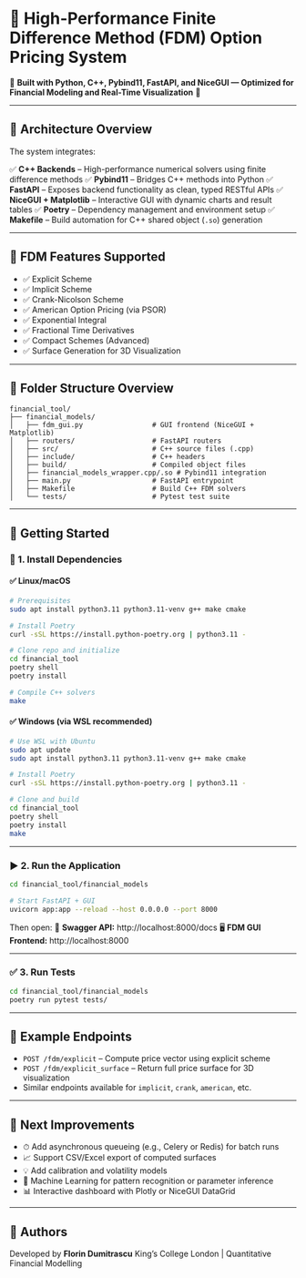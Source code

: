 # 📌 High-Performance Finite Difference Method (FDM) Option Pricing System

🚀 **Built with Python, C++, Pybind11, FastAPI, and NiceGUI — Optimized for Financial Modeling and Real-Time Visualization** 🚀

---

## 📌 Architecture Overview

The system integrates:

✅ **C++ Backends** – High-performance numerical solvers using finite difference methods
✅ **Pybind11** – Bridges C++ methods into Python
✅ **FastAPI** – Exposes backend functionality as clean, typed RESTful APIs
✅ **NiceGUI + Matplotlib** – Interactive GUI with dynamic charts and result tables
✅ **Poetry** – Dependency management and environment setup
✅ **Makefile** – Build automation for C++ shared object (`.so`) generation

---

## 📌 FDM Features Supported

- ✅ Explicit Scheme
- ✅ Implicit Scheme
- ✅ Crank-Nicolson Scheme
- ✅ American Option Pricing (via PSOR)
- ✅ Exponential Integral
- ✅ Fractional Time Derivatives
- ✅ Compact Schemes (Advanced)
- ✅ Surface Generation for 3D Visualization

---

## 📌 Folder Structure Overview

```
financial_tool/
├── financial_models/
│   ├── fdm_gui.py                 # GUI frontend (NiceGUI + Matplotlib)
│   ├── routers/                   # FastAPI routers
│   ├── src/                       # C++ source files (.cpp)
│   ├── include/                   # C++ headers
│   ├── build/                     # Compiled object files
│   ├── financial_models_wrapper.cpp/.so # Pybind11 integration
│   ├── main.py                    # FastAPI entrypoint
│   ├── Makefile                   # Build C++ FDM solvers
│   └── tests/                     # Pytest test suite
```

---

## 📌 Getting Started

### 🧰 1. Install Dependencies

#### ✅ Linux/macOS

```bash
# Prerequisites
sudo apt install python3.11 python3.11-venv g++ make cmake

# Install Poetry
curl -sSL https://install.python-poetry.org | python3.11 -

# Clone repo and initialize
cd financial_tool
poetry shell
poetry install

# Compile C++ solvers
make
```

#### ✅ Windows (via WSL recommended)

```bash
# Use WSL with Ubuntu
sudo apt update
sudo apt install python3.11 python3.11-venv g++ make cmake

# Install Poetry
curl -sSL https://install.python-poetry.org | python3.11 -

# Clone and build
cd financial_tool
poetry shell
poetry install
make
```

---

### ▶️ 2. Run the Application

```bash
cd financial_tool/financial_models

# Start FastAPI + GUI
uvicorn app:app --reload --host 0.0.0.0 --port 8000
```

Then open:
🧪 **Swagger API:** http://localhost:8000/docs
🖥️ **FDM GUI Frontend:** http://localhost:8000

---

### ✅ 3. Run Tests

```bash
cd financial_tool/financial_models
poetry run pytest tests/
```

---

## 📌 Example Endpoints

- `POST /fdm/explicit` – Compute price vector using explicit scheme
- `POST /fdm/explicit_surface` – Return full price surface for 3D visualization
- Similar endpoints available for `implicit`, `crank`, `american`, etc.

---

## 📌 Next Improvements

- ⏱ Add asynchronous queueing (e.g., Celery or Redis) for batch runs
- 📈 Support CSV/Excel export of computed surfaces
- 💡 Add calibration and volatility models
- 🧠 Machine Learning for pattern recognition or parameter inference
- 📊 Interactive dashboard with Plotly or NiceGUI DataGrid

---

## 📌 Authors

Developed by **Florin Dumitrascu**
King’s College London | Quantitative Financial Modelling
